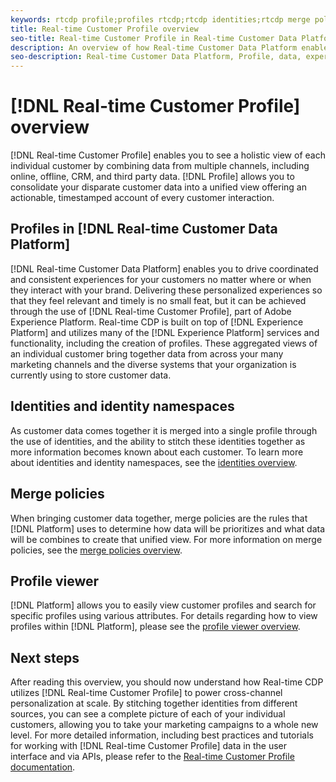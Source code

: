 ```yaml
---
keywords: rtcdp profile;profiles rtcdp;rtcdp identities;rtcdp merge policies
title: Real-time Customer Profile overview
seo-title: Real-time Customer Profile in Real-time Customer Data Platform
description: An overview of how Real-time Customer Data Platform enables you to drive coordinated, consistent, relevant experiences for your customers using Real-time Customer Profiles.
seo-description: Real-time Customer Data Platform, Profile, data, experiences, channels
---
```


# [!DNL Real-time Customer Profile] overview

[!DNL Real-time Customer Profile] enables you to see a holistic view of each individual customer by combining data from multiple channels, including online, offline, CRM, and third party data. [!DNL Profile] allows you to consolidate your disparate customer data into a unified view offering an actionable, timestamped account of every customer interaction.

## Profiles in [!DNL Real-time Customer Data Platform]

[!DNL Real-time Customer Data Platform] enables you to drive coordinated and consistent experiences for your customers no matter where or when they interact with your brand. Delivering these personalized experiences so that they feel relevant and timely is no small feat, but it can be achieved through the use of [!DNL Real-time Customer Profile], part of Adobe Experience Platform. Real-time CDP is built on top of [!DNL Experience Platform] and utilizes many of the [!DNL Experience Platform] services and functionality, including the creation of profiles. These aggregated views of an individual customer bring together data from across your many marketing channels and the diverse systems that your organization is currently using to store customer data.

## Identities and identity namespaces

As customer data comes together it is merged into a single profile through the use of identities, and the ability to stitch these identities together as more information becomes known about each customer. To learn more about identities and identity namespaces, see the [identities overview](/help/rtcdp/profile/identities-overview.md).

## Merge policies

When bringing customer data together, merge policies are the rules that [!DNL Platform] uses to determine how data will be prioritizes and what data will be combines to create that unified view. For more information on merge policies, see the [merge policies overview](/help/rtcdp/profile/merge-policies.md).

## Profile viewer

[!DNL Platform] allows you to easily view customer profiles and search for specific profiles using various attributes. For details regarding how to view profiles within [!DNL Platform], please see the [profile viewer overview](/help/rtcdp/profile/profile-viewer.md).

## Next steps

After reading this overview, you should now understand how Real-time CDP utilizes [!DNL Real-time Customer Profile] to power cross-channel personalization at scale. By stitching together identities from different sources, you can see a complete picture of each of your individual customers, allowing you to take your marketing campaigns to a whole new level. For more detailed information, including best practices and tutorials for working with [!DNL Real-time Customer Profile] data in the user interface and via APIs, please refer to the [Real-time Customer Profile documentation](../../profile/home.md).